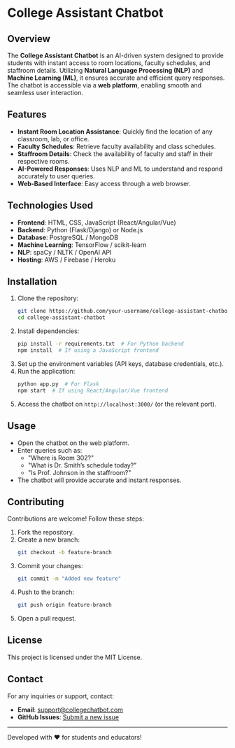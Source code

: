 # College Assistant Chatbot

## Overview
The **College Assistant Chatbot** is an AI-driven system designed to provide students with instant access to room locations, faculty schedules, and staffroom details. Utilizing **Natural Language Processing (NLP)** and **Machine Learning (ML)**, it ensures accurate and efficient query responses. The chatbot is accessible via a **web platform**, enabling smooth and seamless user interaction.

## Features
- **Instant Room Location Assistance**: Quickly find the location of any classroom, lab, or office.
- **Faculty Schedules**: Retrieve faculty availability and class schedules.
- **Staffroom Details**: Check the availability of faculty and staff in their respective rooms.
- **AI-Powered Responses**: Uses NLP and ML to understand and respond accurately to user queries.
- **Web-Based Interface**: Easy access through a web browser.

## Technologies Used
- **Frontend**: HTML, CSS, JavaScript (React/Angular/Vue)
- **Backend**: Python (Flask/Django) or Node.js
- **Database**: PostgreSQL / MongoDB
- **Machine Learning**: TensorFlow / scikit-learn
- **NLP**: spaCy / NLTK / OpenAI API
- **Hosting**: AWS / Firebase / Heroku

## Installation
1. Clone the repository:
   ```bash
   git clone https://github.com/your-username/college-assistant-chatbot.git
   cd college-assistant-chatbot
   ```
2. Install dependencies:
   ```bash
   pip install -r requirements.txt  # For Python backend
   npm install  # If using a JavaScript frontend
   ```
3. Set up the environment variables (API keys, database credentials, etc.).
4. Run the application:
   ```bash
   python app.py  # For Flask
   npm start  # If using React/Angular/Vue frontend
   ```
5. Access the chatbot on `http://localhost:3000/` (or the relevant port).

## Usage
- Open the chatbot on the web platform.
- Enter queries such as:
  - "Where is Room 302?"
  - "What is Dr. Smith’s schedule today?"
  - "Is Prof. Johnson in the staffroom?"
- The chatbot will provide accurate and instant responses.

## Contributing
Contributions are welcome! Follow these steps:
1. Fork the repository.
2. Create a new branch:
   ```bash
   git checkout -b feature-branch
   ```
3. Commit your changes:
   ```bash
   git commit -m "Added new feature"
   ```
4. Push to the branch:
   ```bash
   git push origin feature-branch
   ```
5. Open a pull request.

## License
This project is licensed under the MIT License.

## Contact
For any inquiries or support, contact:
- **Email**: support@collegechatbot.com
- **GitHub Issues**: [Submit a new issue](https://github.com/your-username/college-assistant-chatbot/issues)

---
Developed with ❤️ for students and educators!

